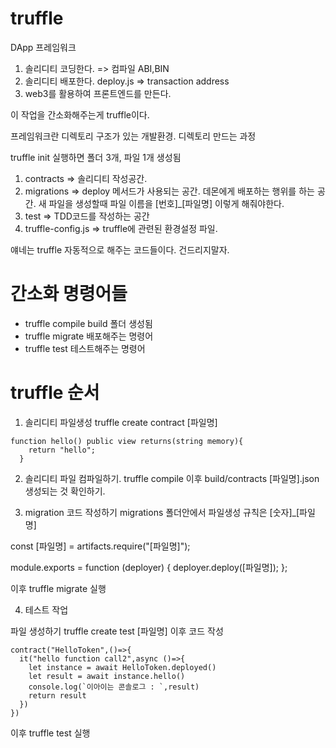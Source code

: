 # truffle

DApp 프레임워크

1. 솔리디티 코딩한다. => 컴파일 ABI,BIN
2. 솔리디티 배포한다. deploy.js => transaction address
3. web3를 활용하여 프론트엔드를 만든다.

이 작업을 간소화해주는게 truffle이다.

프레임워크란 디렉토리 구조가 있는 개발환경.
디렉토리 만드는 과정

truffle init 실행하면 폴더 3개, 파일 1개 생성됨

1. contracts => 솔리디티 작성공간.
2. migrations => deploy 메서드가 사용되는 공간. 데몬에게 배포하는 행위를 하는 공간. 새 파일을 생성할때 파일 이름을 [번호]_[파일명] 이렇게 해줘야한다.
3. test => TDD코드를 작성하는 공간
4. truffle-config.js => truffle에 관련된 환경설정 파일.

얘네는 truffle 자동적으로 해주는 코드들이다. 건드리지말자.


# 간소화 명령어들

- truffle compile
    build 폴더 생성됨
- truffle migrate
    배포해주는 명령어
- truffle test
    테스트해주는 명령어


# truffle 순서

1. 솔리디티 파일생성
truffle create contract [파일명]

```
function hello() public view returns(string memory){
    return "hello";
  }
```

2. 솔리디티 파일 컴파일하기.
truffle compile
이후 build/contracts [파일명].json 생성되는 것 확인하기.

3. migration 코드 작성하기
migrations 폴더안에서 파일생성 규칙은 [숫자]_[파일명] 

const [파일명] = artifacts.require("[파일명]");

module.exports = function (deployer) {
  deployer.deploy([파일명]);
};

이후 truffle migrate 실행

4. 테스트 작업

파일 생성하기
truffle create test [파일명]
이후 코드 작성

```
contract("HelloToken",()=>{
  it("hello function call2",async ()=>{
    let instance = await HelloToken.deployed()
    let result = await instance.hello()
    console.log(`이아이는 콘솔로그 : `,result)
    return result
  })
})
```

이후 truffle test 실행